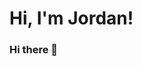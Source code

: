 <h1 id="header">Hi, I'm Jordan!</h1>


### Hi there 👋

<!--
**smiley-maker/smiley-maker** is a ✨ _special_ ✨ repository because its `README.md` (this file) appears on your GitHub profile.

Here are some ideas to get you started:

- 🔭 I’m currently working on a recipe recommendation system based on an image taken from a restaurant. 
- 🌱 I’m currently learning more about natural language processing
- 👯 I’m looking to collaborate on ...
- 🤔 I’m looking for help with ...
- 💬 Ask me about ...
- 📫 How to reach me: ...
- 😄 Pronouns: ...
- ⚡ Fun fact: ...
-->
